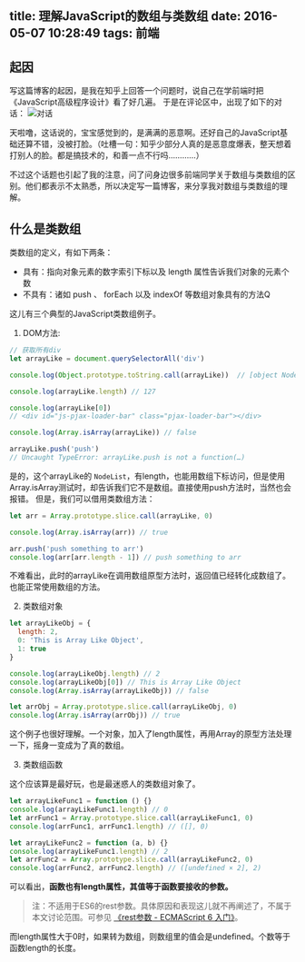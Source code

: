 title: 理解JavaScript的数组与类数组
date: 2016-05-07 10:28:49
tags: 前端
---
## 起因
写这篇博客的起因，是我在知乎上回答一个问题时，说自己在学前端时把《JavaScript高级程序设计》看了好几遍。
于是在评论区中，出现了如下的对话：
![对话](http://7xoxxe.com1.z0.glb.clouddn.com/array3.png)

天啦噜，这话说的，宝宝感觉到的，是满满的恶意啊。还好自己的JavaScript基础还算不错，没被打脸。（吐槽一句：知乎少部分人真的是恶意度爆表，整天想着打别人的脸。都是搞技术的，和善一点不行吗…………）

不过这个话题也引起了我的注意，问了问身边很多前端同学关于数组与类数组的区别。他们都表示不太熟悉，所以决定写一篇博客，来分享我对数组与类数组的理解。

## 什么是类数组
类数组的定义，有如下两条：
  
* 具有：指向对象元素的数字索引下标以及 length 属性告诉我们对象的元素个数
* 不具有：诸如 push 、 forEach 以及 indexOf 等数组对象具有的方法Q

这儿有三个典型的JavaScript类数组例子。

1. DOM方法:

```javascript
// 获取所有div
let arrayLike = document.querySelectorAll('div')

console.log(Object.prototype.toString.call(arrayLike))  // [object NodeList]

console.log(arrayLike.length) // 127

console.log(arrayLike[0]) 
// <div id="js-pjax-loader-bar" class="pjax-loader-bar"></div>

console.log(Array.isArray(arrayLike)) // false

arrayLike.push('push') 
// Uncaught TypeError: arrayLike.push is not a function(…)
```
是的，这个arrayLike的 `NodeList`，有length，也能用数组下标访问，但是使用Array.isArray测试时，却告诉我们它不是数组。直接使用push方法时，当然也会报错。
但是，我们可以借用类数组方法：

```javascript
let arr = Array.prototype.slice.call(arrayLike, 0)

console.log(Array.isArray(arr)) // true

arr.push('push something to arr')
console.log(arr[arr.length - 1]) // push something to arr
```
不难看出，此时的arrayLike在调用数组原型方法时，返回值已经转化成数组了。也能正常使用数组的方法。

2. 类数组对象

```javascript
let arrayLikeObj = {
  length: 2,
  0: 'This is Array Like Object',
  1: true
}

console.log(arrayLikeObj.length) // 2
console.log(arrayLikeObj[0]) // This is Array Like Object
console.log(Array.isArray(arrayLikeObj)) // false

let arrObj = Array.prototype.slice.call(arrayLikeObj, 0)
console.log(Array.isArray(arrObj)) // true
```

这个例子也很好理解。一个对象，加入了length属性，再用Array的原型方法处理一下，摇身一变成为了真的数组。

3. 类数组函数

这个应该算是最好玩，也是最迷惑人的类数组对象了。

```javascript
let arrayLikeFunc1 = function () {}
console.log(arrayLikeFunc1.length) // 0
let arrFunc1 = Array.prototype.slice.call(arrayLikeFunc1, 0)
console.log(arrFunc1, arrFunc1.length) // ([], 0)

let arrayLikeFunc2 = function (a, b) {}
console.log(arrayLikeFunc1.length) // 2
let arrFunc2 = Array.prototype.slice.call(arrayLikeFunc2, 0)
console.log(arrFunc2, arrFunc2.length) // ([undefined × 2], 2)
```

可以看出，**函数也有length属性，其值等于函数要接收的参数。**
> 注：不适用于ES6的rest参数。具体原因和表现这儿就不再阐述了，不属于本文讨论范围。可参见 [《rest参数 - ECMAScript 6 入门》](http://es6.ruanyifeng.com/#docs/function#rest参数)。

而length属性大于0时，如果转为数组，则数组里的值会是undefined。个数等于函数length的长度。

##